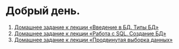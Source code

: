 # Добрый день.

1. [Домашнее задание к лекции «Введение в БД. Типы БД»](https://github.com/Hirodropus/types_of_databases/tree/main/types_of_databases)  
2. [Домашнее задание к лекции «Работа с SQL. Создание БД»](https://github.com/Hirodropus/types_of_databases/tree/main/creating_db)
3. [Домашнее задание к лекции «Продвинутая выборка данных»](https://github.com/Hirodropus/types_of_databases/tree/main/ads)


